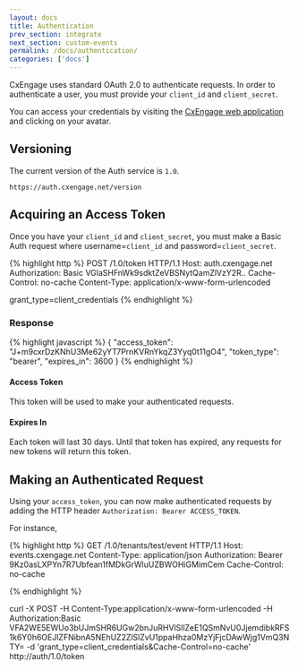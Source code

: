 ```yaml
---
layout: docs
title: Authentication
prev_section: integrate
next_section: custom-events
permalink: /docs/authentication/
categories: ['docs']
---
```


CxEngage uses standard OAuth 2.0 to authenticate requests. In order to
authenticate a user, you must provide your `client_id` and `client_secret`.

You can access your credentials by visiting the [CxEngage web
application](http://cxengage.net) and clicking on your avatar.

## Versioning

The current version of the Auth service is `1.0`.

`https://auth.cxengage.net/version`

## Acquiring an Access Token

Once you have your `client_id` and `client_secret`, you must make a Basic Auth
request where username=`client_id` and password=`client_secret`.

{% highlight http %}
POST /1.0/token HTTP/1.1
Host: auth.cxengage.net
Authorization: Basic VGlaSHFnWk9sdktZeVBSNytQamZlVzY2R..
Cache-Control: no-cache
Content-Type: application/x-www-form-urlencoded

grant_type=client_credentials
{% endhighlight %}

### Response

{% highlight javascript %}
{
    "access_token": "J+m9cxrDzKNhU3Me62yYT7PrnKVRnYkqZ3Yyq0t11gO4",
    "token_type": "bearer",
    "expires_in": 3600
}
{% endhighlight %}

#### Access Token

This token will be used to make your authenticated requests.

#### Expires In

Each token will last 30 days. Until that token has expired, any requests for
new tokens will return this token.

## Making an Authenticated Request

Using your `access_token`, you can now make authenticated requests by adding the
HTTP header `Authorization: Bearer ACCESS_TOKEN`.

For instance,

{% highlight http %}
GET /1.0/tenants/test/event HTTP/1.1
Host: events.cxengage.net
Content-Type: application/json
Authorization: Bearer 9Kz0asLXPYn7R7Ubfean1fMDkGrWluUZBWOHiGMimCem
Cache-Control: no-cache

<no body>
{% endhighlight %}

curl -X POST -H Content-Type:application/x-www-form-urlencoded -H Authorization:Basic VFA2WE5EWUo3bUJmSHR6UGw2bnJuRHVlSllZeE1QSmNvU0JjemdibkRFS1k6Y0h6OEJlZFNibnA5NEhUZ2ZlSlZvU1ppaHhza0MzYjFjcDAwWjg1VmQ3NTY= -d 'grant_type=client_credentials&Cache-Control=no-cache' http://auth/1.0/token


